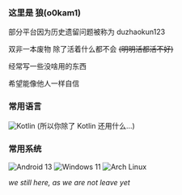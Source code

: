 ### 这里是 狼(o0kam1)

部分平台因为历史遗留问题被称为 duzhaokun123

双非一本废物 除了活着什么都不会 ~~(明明活都活不好)~~

经常写一些没啥用的东西

希望能像他人一样自信

### 常用语言
![Kotlin](https://img.shields.io/badge/Kotlin-8748fE?style=flat-square&logo=kotlin&logoColor=white) (所以你除了 Kotlin 还用什么...)

### 常用系统
![Android 13](https://img.shields.io/badge/Android-13-3DDC84?style=flat-square&logo=android) ![Windows 11](https://img.shields.io/badge/Windows-11-0078D6?style=flat-square&logo=windows11) ![Arch Linux](https://img.shields.io/badge/Arch_Linux-rolling-1793D1?style=flat-square&logo=arch-linux)

_we still here, as we are not leave yet_